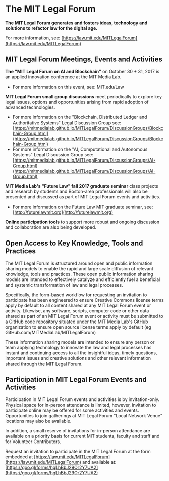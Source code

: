 # The MIT Legal Forum

**The MIT Legal Forum generates and fosters ideas, technology and solutions to refactor law for the digital age.**

For more information, see: [https://law.mit.edu/MITLegalForum](https://law.mit.edu/MITLegalForum)

## MIT Legal Forum Meetings, Events and Activities

**The "MIT Legal Forum on AI and Blockchain"** on October 30 + 31, 2017 is an applied innovation conference at the MIT Media Lab. 
* For more information on this event, see: MIT.edu/Law 

**MIT Legal Forum small group discussions** meet periodically to explore key legal issues, options and opportunities arising from rapid adoption of advanced technologies. 
* For more information on the "Blockchain, Distributed Ledger and Authoritative Systems" Legal Discussion Group see: [https://mitmedialab.github.io/MITLegalForum/DiscussionGroups/Blockchain-Group.html](https://mitmedialab.github.io/MITLegalForum/DiscussionGroups/Blockchain-Group.html)
* For more information on the "AI, Computational and Autonomous Systems" Legal Discussion Group see: [https://mitmedialab.github.io/MITLegalForum/DiscussionGroups/AI-Group.html](https://mitmedialab.github.io/MITLegalForum/DiscussionGroups/AI-Group.html)

**MIT Media Lab's "Future Law" fall 2017 graduate seminar** class projects and research by students and Boston-area professionals will also be presented and discussed as part of MIT Legal Forum events and activities.  
* For more information on the Future Law MIT graduate seminar, see: [http://futurelawmit.org](http://futurelawmit.org)

**Online participation tools** to support more robust and ongoing discussion and collaboration are also being developed.  

## Open Access to Key Knowledge, Tools and Practices

The MIT Legal Forum is structured around open and public information sharing models to enable the rapid and large scale diffusion of relevant knowledge, tools and practices.  These open public information sharing models are intended to effectively catalyze and efficiently fuel a beneficial and systemic transformation of law and legal processes.

Specifically, the form-based workflow for requesting an invitation to participate has been engineered to ensure Creative Commons license terms apply by default to all content shared at any MIT Legal Forum event or activity.  Likewise, any software, scripts, computer code or other data shared as part of an MIT Legal Forum event or activity must be submitted to a GitHub code repository situated under the MIT Media Lab's GitHub organization to ensure open source license terms apply by default (eg GitHub.com/MITMediaLab/MITLegalForum) 

These information sharing models are intended to ensure any person or team applying technology to innovate the law and legal processes has instant and continuing access to all the insightful ideas, timely questions, important issues and creative solutions and other relevant information shared through the MIT Legal Forum. 

## Participation in MIT Legal Forum Events and Activities

Participation in MIT Legal Forum events and activities is by invitation-only.  Physical space for in-person attendance is limited, however, invitation to participate online may be offered for some activities and events.  Opportunities to join gatherings at MIT Legal Forum "Local Network Venue" locations may also be available.

In addition, a small reserve of invitations for in-person attendance are available on a priority basis for current MIT students, faculty and staff and for Volunteer Contributors.  

Request an invitation to participate in the MIT Legal Forum at the form embedded at [https://law.mit.edu/MITLegalForum](https://law.mit.edu/MITLegalForum) and available at: [https://goo.gl/forms/hgLhBbJ29Or2Y7UA2](https://goo.gl/forms/hgLhBbJ29Or2Y7UA2)
